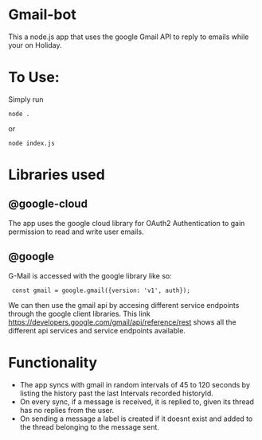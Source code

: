 # Gmail-bot
This a node.js app that uses the google Gmail API to reply to emails while your on Holiday.

# To Use:
Simply run 
```
node . 
```
or 
```
node index.js
``` 
# Libraries used
## @google-cloud
The app uses the google cloud library for OAuth2 Authentication to gain permission to read and write user emails.
## @google
G-Mail is accessed with the google library like so: 
```
 const gmail = google.gmail({version: 'v1', auth});
```
We can then use the gmail api by accesing different service endpoints through the google client libraries. 
This link https://developers.google.com/gmail/api/reference/rest shows all the different api services and service endpoints available.

# Functionality
* The app syncs with gmail in random intervals of 45 to 120 seconds by listing the history past the last Intervals recorded historyId. 
* On every sync, if a message is received, it is replied to, given its thread has no replies from the user. 
* On sending a message a label is created if it doesnt exist and added to the thread belonging to the message sent.